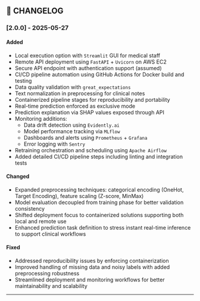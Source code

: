 ## 📂 CHANGELOG

### [2.0.0] - 2025-05-27

#### Added
- Local execution option with `Streamlit` GUI for medical staff
- Remote API deployment using `FastAPI` + `Uvicorn` on AWS EC2
- Secure API endpoint with authentication support (assumed)
- CI/CD pipeline automation using GitHub Actions for Docker build and testing
- Data quality validation with `great_expectations`
- Text normalization in preprocessing for clinical notes
- Containerized pipeline stages for reproducibility and portability
- Real-time prediction enforced as exclusive mode
- Prediction explanation via SHAP values exposed through API
- Monitoring additions:
  - Data drift detection using `Evidently.ai`
  - Model performance tracking via `MLflow`
  - Dashboards and alerts using `Prometheus` + `Grafana`
  - Error logging with `Sentry`
- Retraining orchestration and scheduling using `Apache Airflow`
- Added detailed CI/CD pipeline steps including linting and integration tests

#### Changed
- Expanded preprocessing techniques: categorical encoding (OneHot, Target Encoding), feature scaling (Z-score, MinMax)
- Model evaluation decoupled from training phase for better validation consistency
- Shifted deployment focus to containerized solutions supporting both local and remote use
- Enhanced prediction task definition to stress instant real-time inference to support clinical workflows

#### Fixed
- Addressed reproducibility issues by enforcing containerization
- Improved handling of missing data and noisy labels with added preprocessing robustness
- Streamlined deployment and monitoring workflows for better maintainability and scalability

---
